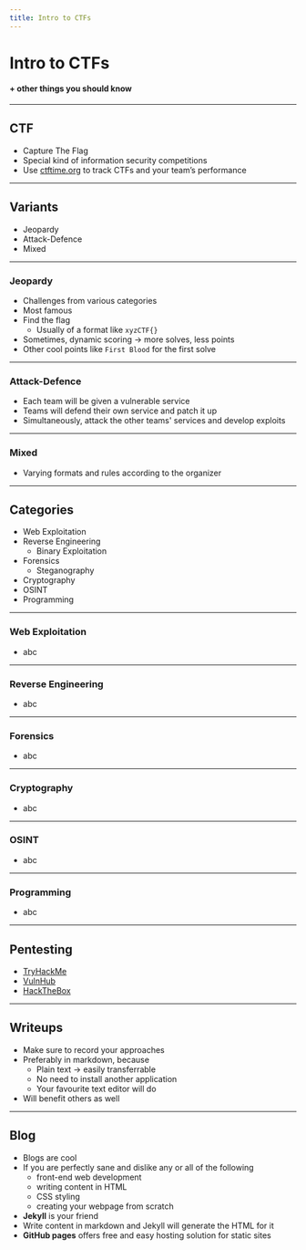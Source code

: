 ```yaml
---
title: Intro to CTFs
---
```


# Intro to CTFs

#### + other things you should know

---

## CTF

* Capture The Flag
* Special kind of information security competitions
* Use [ctftime.org](https://ctftime.org) to track CTFs and your team’s performance

---

## Variants

* Jeopardy
* Attack-Defence
* Mixed

----

### Jeopardy

* Challenges from various categories
* Most famous
* Find the flag
	* Usually of a format like `xyzCTF{}`
* Sometimes, dynamic scoring -> more solves, less points
* Other cool points like `First Blood` for the first solve

----

### Attack-Defence

* Each team will be given a vulnerable service
* Teams will defend their own service and patch it up
* Simultaneously, attack the other teams' services and develop exploits

----

### Mixed

* Varying formats and rules according to the organizer

---

## Categories

* Web Exploitation
* Reverse Engineering
	* Binary Exploitation
* Forensics
	* Steganography
* Cryptography
* OSINT
* Programming

---

### Web Exploitation

* abc

---

### Reverse Engineering

* abc

---

### Forensics

* abc

---

### Cryptography

* abc

---

### OSINT

* abc

---

### Programming

* abc

---

## Pentesting

* [TryHackMe](https://tryhackme.com)
* [VulnHub](https://www.vulnhub.com/)
* [HackTheBox](https://hackthebox.eu)

---

## Writeups

* Make sure to record your approaches
* Preferably in markdown, because
	* Plain text -> easily transferrable
	* No need to install another application
	* Your favourite text editor will do
* Will benefit others as well

---

## Blog

* Blogs are cool
* If you are perfectly sane and dislike any or all of the following
	* front-end web development
	* writing content in HTML
	* CSS styling
	* creating your webpage from scratch
* **Jekyll** is your friend
* Write content in markdown and Jekyll will generate the HTML for it
* **GitHub pages** offers free and easy hosting solution for static sites
